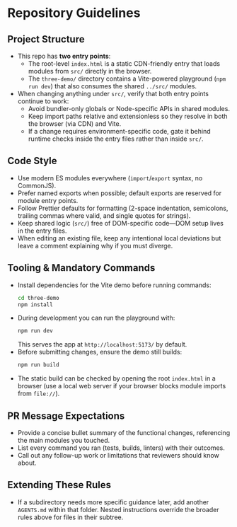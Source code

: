 # Repository Guidelines

## Project Structure
- This repo has **two entry points**:
  - The root-level `index.html` is a static CDN-friendly entry that loads modules from `src/` directly in the browser.
  - The `three-demo/` directory contains a Vite-powered playground (`npm run dev`) that also consumes the shared `../src/` modules.
- When changing anything under `src/`, verify that both entry points continue to work:
  - Avoid bundler-only globals or Node-specific APIs in shared modules.
  - Keep import paths relative and extensionless so they resolve in both the browser (via CDN) and Vite.
  - If a change requires environment-specific code, gate it behind runtime checks inside the entry files rather than inside `src/`.

## Code Style
- Use modern ES modules everywhere (`import`/`export` syntax, no CommonJS).
- Prefer named exports when possible; default exports are reserved for module entry points.
- Follow Prettier defaults for formatting (2-space indentation, semicolons, trailing commas where valid, and single quotes for strings).
- Keep shared logic (`src/`) free of DOM-specific code—DOM setup lives in the entry files.
- When editing an existing file, keep any intentional local deviations but leave a comment explaining why if you must diverge.

## Tooling & Mandatory Commands
- Install dependencies for the Vite demo before running commands:
  ```sh
  cd three-demo
  npm install
  ```
- During development you can run the playground with:
  ```sh
  npm run dev
  ```
  This serves the app at `http://localhost:5173/` by default.
- Before submitting changes, ensure the demo still builds:
  ```sh
  npm run build
  ```
- The static build can be checked by opening the root `index.html` in a browser (use a local web server if your browser blocks module imports from `file://`).

## PR Message Expectations
- Provide a concise bullet summary of the functional changes, referencing the main modules you touched.
- List every command you ran (tests, builds, linters) with their outcomes.
- Call out any follow-up work or limitations that reviewers should know about.

## Extending These Rules
- If a subdirectory needs more specific guidance later, add another `AGENTS.md` within that folder. Nested instructions override the broader rules above for files in their subtree.
